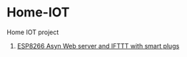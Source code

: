 # Home-IOT
  <summary>Home IOT project</summary>
  <ol>
    <li> <a href="https://github.com/Joergenson/home-IOT/tree/main/ESP-webserver/Web-Server"> ESP8266 Asyn Web server and IFTTT with smart plugs</a></li>
  </ol>